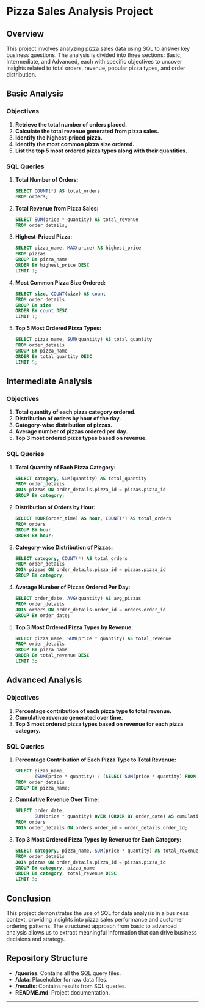 # Pizza Sales Analysis Project

## Overview

This project involves analyzing pizza sales data using SQL to answer key business questions. The analysis is divided into three sections: Basic, Intermediate, and Advanced, each with specific objectives to uncover insights related to total orders, revenue, popular pizza types, and order distribution.

## Basic Analysis

### Objectives

1. **Retrieve the total number of orders placed.**
2. **Calculate the total revenue generated from pizza sales.**
3. **Identify the highest-priced pizza.**
4. **Identify the most common pizza size ordered.**
5. **List the top 5 most ordered pizza types along with their quantities.**

### SQL Queries

1. **Total Number of Orders:**
   ```sql
   SELECT COUNT(*) AS total_orders
   FROM orders;
   ```

2. **Total Revenue from Pizza Sales:**
   ```sql
   SELECT SUM(price * quantity) AS total_revenue
   FROM order_details;
   ```

3. **Highest-Priced Pizza:**
   ```sql
   SELECT pizza_name, MAX(price) AS highest_price
   FROM pizzas
   GROUP BY pizza_name
   ORDER BY highest_price DESC
   LIMIT 1;
   ```

4. **Most Common Pizza Size Ordered:**
   ```sql
   SELECT size, COUNT(size) AS count
   FROM order_details
   GROUP BY size
   ORDER BY count DESC
   LIMIT 1;
   ```

5. **Top 5 Most Ordered Pizza Types:**
   ```sql
   SELECT pizza_name, SUM(quantity) AS total_quantity
   FROM order_details
   GROUP BY pizza_name
   ORDER BY total_quantity DESC
   LIMIT 5;
   ```

## Intermediate Analysis

### Objectives

1. **Total quantity of each pizza category ordered.**
2. **Distribution of orders by hour of the day.**
3. **Category-wise distribution of pizzas.**
4. **Average number of pizzas ordered per day.**
5. **Top 3 most ordered pizza types based on revenue.**

### SQL Queries

1. **Total Quantity of Each Pizza Category:**
   ```sql
   SELECT category, SUM(quantity) AS total_quantity
   FROM order_details
   JOIN pizzas ON order_details.pizza_id = pizzas.pizza_id
   GROUP BY category;
   ```

2. **Distribution of Orders by Hour:**
   ```sql
   SELECT HOUR(order_time) AS hour, COUNT(*) AS total_orders
   FROM orders
   GROUP BY hour
   ORDER BY hour;
   ```

3. **Category-wise Distribution of Pizzas:**
   ```sql
   SELECT category, COUNT(*) AS total_orders
   FROM order_details
   JOIN pizzas ON order_details.pizza_id = pizzas.pizza_id
   GROUP BY category;
   ```

4. **Average Number of Pizzas Ordered Per Day:**
   ```sql
   SELECT order_date, AVG(quantity) AS avg_pizzas
   FROM order_details
   JOIN orders ON order_details.order_id = orders.order_id
   GROUP BY order_date;
   ```

5. **Top 3 Most Ordered Pizza Types by Revenue:**
   ```sql
   SELECT pizza_name, SUM(price * quantity) AS total_revenue
   FROM order_details
   GROUP BY pizza_name
   ORDER BY total_revenue DESC
   LIMIT 3;
   ```

## Advanced Analysis

### Objectives

1. **Percentage contribution of each pizza type to total revenue.**
2. **Cumulative revenue generated over time.**
3. **Top 3 most ordered pizza types based on revenue for each pizza category.**

### SQL Queries

1. **Percentage Contribution of Each Pizza Type to Total Revenue:**
   ```sql
   SELECT pizza_name, 
          (SUM(price * quantity) / (SELECT SUM(price * quantity) FROM order_details)) * 100 AS revenue_percentage
   FROM order_details
   GROUP BY pizza_name;
   ```

2. **Cumulative Revenue Over Time:**
   ```sql
   SELECT order_date, 
          SUM(price * quantity) OVER (ORDER BY order_date) AS cumulative_revenue
   FROM orders
   JOIN order_details ON orders.order_id = order_details.order_id;
   ```

3. **Top 3 Most Ordered Pizza Types by Revenue for Each Category:**
   ```sql
   SELECT category, pizza_name, SUM(price * quantity) AS total_revenue
   FROM order_details
   JOIN pizzas ON order_details.pizza_id = pizzas.pizza_id
   GROUP BY category, pizza_name
   ORDER BY category, total_revenue DESC
   LIMIT 3;
   ```

## Conclusion

This project demonstrates the use of SQL for data analysis in a business context, providing insights into pizza sales performance and customer ordering patterns. The structured approach from basic to advanced analysis allows us to extract meaningful information that can drive business decisions and strategy.

## Repository Structure

- **/queries**: Contains all the SQL query files.
- **/data**: Placeholder for raw data files.
- **/results**: Contains results from SQL queries.
- **README.md**: Project documentation.

---


